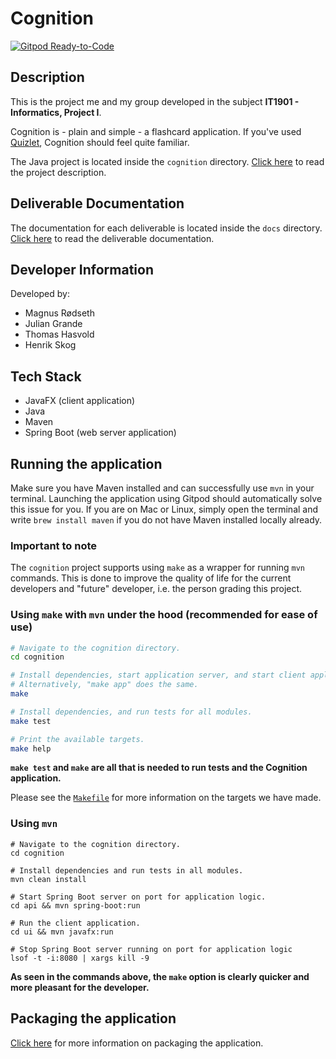 # Cognition

[![Gitpod Ready-to-Code](https://img.shields.io/badge/Gitpod-Ready--to--Code-blue?logo=gitpod)](https://gitpod.stud.ntnu.no/#https://gitlab.stud.idi.ntnu.no/it1901/groups-2021/gr2103/gr2103)

## Description

This is the project me and my group developed in the subject **IT1901 - Informatics, Project I**. 

Cognition is - plain and simple - a flashcard application. If you've used [Quizlet](https://quizlet.com/), Cognition
should feel quite familiar.

The Java project is located inside the `cognition` directory. [Click here](./cognition/README.md)
to read the project description.

## Deliverable Documentation

The documentation for each deliverable is located inside the `docs` directory. [Click here](./docs) to read the deliverable documentation.

## Developer Information

Developed by:

- Magnus Rødseth
- Julian Grande
- Thomas Hasvold
- Henrik Skog

## Tech Stack

- JavaFX (client application)
- Java
- Maven
- Spring Boot (web server application)

## Running the application

Make sure you have Maven installed and can successfully use `mvn` in your terminal. Launching the application using Gitpod should automatically solve this issue for you. If you are on Mac or Linux, simply open the terminal and write `brew install maven` if you do not have Maven installed locally already.

### Important to note

The `cognition` project supports using `make` as a wrapper for running `mvn` commands. This is done to improve the quality of life for the current developers and "future" developer, i.e. the person grading this project.

### Using `make` with `mvn` under the hood **(recommended for ease of use)**

```sh
# Navigate to the cognition directory.
cd cognition

# Install dependencies, start application server, and start client application.
# Alternatively, "make app" does the same.
make

# Install dependencies, and run tests for all modules.
make test

# Print the available targets.
make help
```

**`make test` and `make` are all that is needed to run tests and the Cognition application.**

Please see the [`Makefile`](./cognition/Makefile) for more information on the targets we have made.

### Using `mvn`

```shell
# Navigate to the cognition directory.
cd cognition

# Install dependencies and run tests in all modules.
mvn clean install

# Start Spring Boot server on port for application logic.
cd api && mvn spring-boot:run

# Run the client application.
cd ui && mvn javafx:run

# Stop Spring Boot server running on port for application logic
lsof -t -i:8080 | xargs kill -9
```

**As seen in the commands above, the `make` option is clearly quicker and more pleasant for the developer.**

## Packaging the application

[Click here](./cognition/README.md) for more information on packaging the application.
